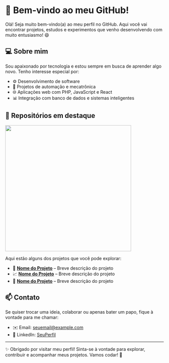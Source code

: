 # 👋 Bem-vindo ao meu GitHub!

Olá! Seja muito bem-vindo(a) ao meu perfil no GitHub. Aqui você vai encontrar projetos, estudos e experimentos que venho desenvolvendo com muito entusiasmo! 😄

## 💻 Sobre mim

Sou apaixonado por tecnologia e estou sempre em busca de aprender algo novo. Tenho interesse especial por:

- ⚙️ Desenvolvimento de software  
- 🔧 Projetos de automação e mecatrônica  
- 🌐 Aplicações web com PHP, JavaScript e React  
- 📊 Integração com banco de dados e sistemas inteligentes  

## 📂 Repositórios em destaque
<div>
  <img align="center" width="400em" src="https://github-readme-stats.vercel.app/api/top-langs/?username=YesleMB&layout=pie&theme=radical" />
</div>


Aqui estão alguns dos projetos que você pode explorar:

- 🔧 **[Nome do Projeto](#)** – Breve descrição do projeto  
- 📈 **[Nome do Projeto](#)** – Breve descrição do projeto  
- 🤖 **[Nome do Projeto](#)** – Breve descrição do projeto  

## 📫 Contato

Se quiser trocar uma ideia, colaborar ou apenas bater um papo, fique à vontade para me chamar:

- ✉️ Email: seuemail@example.com  
- 💼 LinkedIn: [SeuPerfil](https://www.linkedin.com/in/seuperfil/)  

---

✨ Obrigado por visitar meu perfil! Sinta-se à vontade para explorar, contribuir e acompanhar meus projetos. Vamos codar! 🚀
